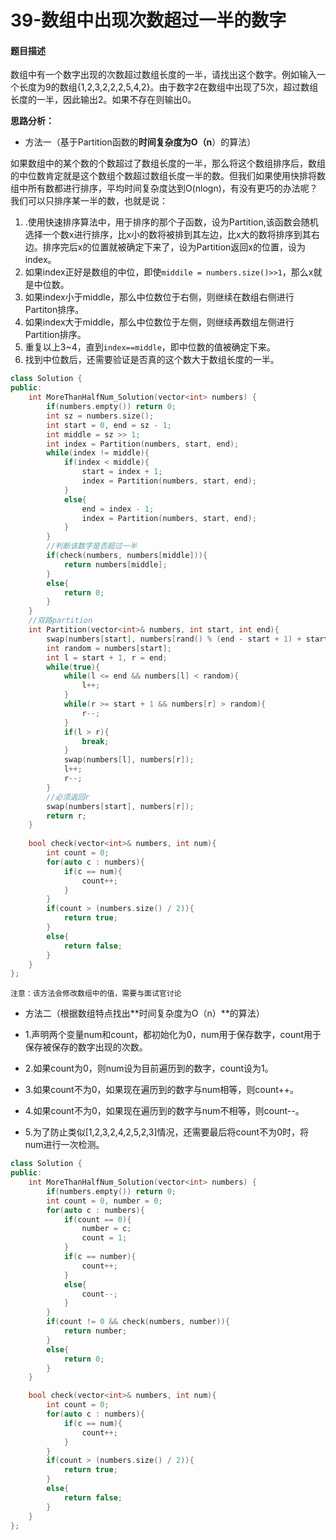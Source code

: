 # 39-数组中出现次数超过一半的数字

#### 题目描述

数组中有一个数字出现的次数超过数组长度的一半，请找出这个数字。例如输入一个长度为9的数组{1,2,3,2,2,2,5,4,2}。由于数字2在数组中出现了5次，超过数组长度的一半，因此输出2。如果不存在则输出0。

**思路分析：**

- 方法一（基于Partition函数的**时间复杂度为O（n**）的算法）

如果数组中的某个数的个数超过了数组长度的一半，那么将这个数组排序后，数组的中位数肯定就是这个数组个数超过数组长度一半的数。但我们如果使用快排将数组中所有数都进行排序，平均时间复杂度达到O(nlogn)，有没有更巧的办法呢？我们可以只排序某一半的数，也就是说：

1. .使用快速排序算法中，用于排序的那个子函数，设为Partition,该函数会随机选择一个数x进行排序，比x小的数将被排到其左边，比x大的数将排序到其右边。排序完后x的位置就被确定下来了，设为Partition返回x的位置，设为index。
2. 如果index正好是数组的中位，即使`middile = numbers.size()>>1`，那么x就是中位数。
3. 如果index小于middle，那么中位数位于右侧，则继续在数组右侧进行Partiton排序。
4. 如果index大于middle，那么中位数位于左侧，则继续再数组左侧进行Partition排序。
5. 重复以上3~4，直到`index==middle`，即中位数的值被确定下来。
6. 找到中位数后，还需要验证是否真的这个数大于数组长度的一半。

```c++
class Solution {
public:
    int MoreThanHalfNum_Solution(vector<int> numbers) {
        if(numbers.empty()) return 0;
        int sz = numbers.size();
        int start = 0, end = sz - 1;
        int middle = sz >> 1;
        int index = Partition(numbers, start, end);
        while(index != middle){
            if(index < middle){
                start = index + 1;
                index = Partition(numbers, start, end);
            }
            else{
                end = index - 1;
                index = Partition(numbers, start, end);
            }
        }
        //判断该数字是否超过一半
        if(check(numbers, numbers[middle])){
            return numbers[middle];
        }
        else{
            return 0;
        }
    }
    //双路partition
    int Partition(vector<int>& numbers, int start, int end){
        swap(numbers[start], numbers[rand() % (end - start + 1) + start]);
        int random = numbers[start];
        int l = start + 1, r = end;
        while(true){
            while(l <= end && numbers[l] < random){
                l++;
            }
            while(r >= start + 1 && numbers[r] > random){
                r--;
            }
            if(l > r){
                break;
            }
            swap(numbers[l], numbers[r]);
            l++;
            r--;
        }
        //必须返回r
        swap(numbers[start], numbers[r]);
        return r;
    }
    
    bool check(vector<int>& numbers, int num){
        int count = 0;
        for(auto c : numbers){
            if(c == num){
                count++;
            }
        }
        if(count > (numbers.size() / 2)){
            return true;
        }
        else{
            return false;
        }
    }
};
```

`注意：该方法会修改数组中的值，需要与面试官讨论`

- 方法二（根据数组特点找出**时间复杂度为O（n）**的算法）

-	1.声明两个变量num和count，都初始化为0，num用于保存数字，count用于保存被保存的数字出现的次数。
-	2.如果count为0，则num设为目前遍历到的数字，count设为1。
-	3.如果count不为0，如果现在遍历到的数字与num相等，则count++。
-	4.如果count不为0，如果现在遍历到的数字与num不相等，则count--。
-	5.为了防止类似[1,2,3,2,4,2,5,2,3]情况，还需要最后将count不为0时，将num进行一次检测。

```c++
class Solution {
public:
    int MoreThanHalfNum_Solution(vector<int> numbers) {
        if(numbers.empty()) return 0;
        int count = 0, number = 0;
        for(auto c : numbers){
            if(count == 0){
                number = c;
                count = 1;
            }
            if(c == number){
                count++;
            }
            else{
                count--;
            }
        }
        if(count != 0 && check(numbers, number)){
            return number;
        }
        else{
            return 0;
        }
    }

    bool check(vector<int>& numbers, int num){
        int count = 0;
        for(auto c : numbers){
            if(c == num){
                count++;
            }
        }
        if(count > (numbers.size() / 2)){
            return true;
        }
        else{
            return false;
        }
    }
};
```

